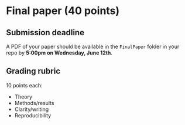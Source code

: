 # Final paper (40 points)


## Submission deadline

A PDF of your paper should be available in the `FinalPaper` folder in your repo by **5:00pm on Wednesday, June 12th**.

## Grading rubric

10 points each:

* Theory
* Methods/results
* Clarity/writing
* Reproducibility

